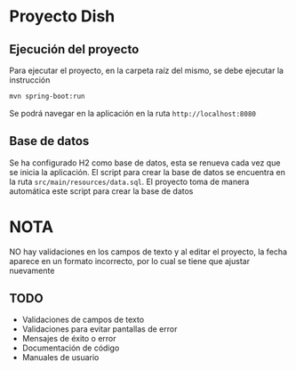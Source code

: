 # Proyecto Dish
## Ejecución del proyecto

Para ejecutar el proyecto, en la carpeta raíz del mismo, se debe ejecutar la instrucción 
```sh
mvn spring-boot:run
```
Se podrá navegar en la aplicación en la ruta `http://localhost:8080`

## Base de datos
Se ha configurado H2 como base de datos, esta se renueva cada vez que se inicia la aplicación. El script para crear la base de datos se encuentra en la ruta `src/main/resources/data.sql`. El proyecto toma de manera automática este script para crear la base de datos

# NOTA
NO hay validaciones en los campos de texto y al editar el proyecto, la fecha aparece en un formato incorrecto, por lo cual se tiene que ajustar nuevamente

## TODO
- Validaciones de campos de texto
- Validaciones para evitar pantallas de error
- Mensajes de éxito o error
- Documentación de código
- Manuales de usuario
